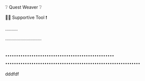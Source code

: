 ❔ Quest Weaver ❔

👷‍♂️ Supportive Tool ❗

..........

.............................

..................................................
..............................................................
------------------------------------------------------------------------
dddfdf
